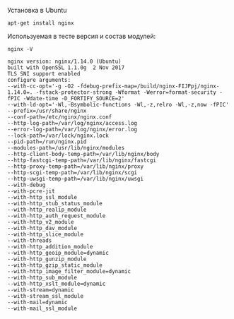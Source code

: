 Установка в Ubuntu

`apt-get install nginx`

Используемая в тесте версия и состав модулей:

`nginx -V`

    nginx version: nginx/1.14.0 (Ubuntu)
    built with OpenSSL 1.1.0g  2 Nov 2017
    TLS SNI support enabled
    configure arguments:
    --with-cc-opt='-g -O2 -fdebug-prefix-map=/build/nginx-FIJPpj/nginx-1.14.0=. -fstack-protector-strong -Wformat -Werror=format-security -fPIC -Wdate-time -D_FORTIFY_SOURCE=2'
    --with-ld-opt='-Wl,-Bsymbolic-functions -Wl,-z,relro -Wl,-z,now -fPIC'
    --prefix=/usr/share/nginx
    --conf-path=/etc/nginx/nginx.conf
    --http-log-path=/var/log/nginx/access.log
    --error-log-path=/var/log/nginx/error.log
    --lock-path=/var/lock/nginx.lock
    --pid-path=/run/nginx.pid
    --modules-path=/usr/lib/nginx/modules
    --http-client-body-temp-path=/var/lib/nginx/body
    --http-fastcgi-temp-path=/var/lib/nginx/fastcgi
    --http-proxy-temp-path=/var/lib/nginx/proxy
    --http-scgi-temp-path=/var/lib/nginx/scgi
    --http-uwsgi-temp-path=/var/lib/nginx/uwsgi
    --with-debug
    --with-pcre-jit
    --with-http_ssl_module
    --with-http_stub_status_module
    --with-http_realip_module
    --with-http_auth_request_module
    --with-http_v2_module
    --with-http_dav_module
    --with-http_slice_module
    --with-threads
    --with-http_addition_module
    --with-http_geoip_module=dynamic
    --with-http_gunzip_module
    --with-http_gzip_static_module
    --with-http_image_filter_module=dynamic
    --with-http_sub_module
    --with-http_xslt_module=dynamic
    --with-stream=dynamic
    --with-stream_ssl_module
    --with-mail=dynamic
    --with-mail_ssl_module

